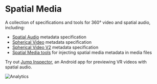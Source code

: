 # Spatial Media

A collection of specifications and tools for 360&deg; video and spatial audio, including:

- [Spatial Audio](docs/spatial-audio-rfc.md) metadata specification
- [Spherical Video](docs/spherical-video-rfc.md) metadata specification
- [Spherical Video V2](docs/spherical-video-v2-rfc.md) metadata specification
- [Spatial Media tools](spatialmedia/) for injecting spatial media metadata in media files

Try out [Jump Inspector](https://g.co/jump/inspector), an Android app for previewing VR videos with spatial audio.

![Analytics](https://ga-beacon.appspot.com/UA-73311422-5/metadata-injector)
